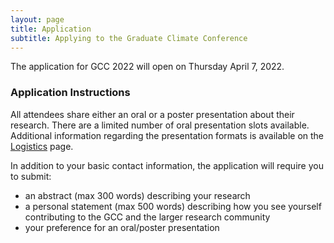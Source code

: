 ```yaml
---
layout: page
title: Application
subtitle: Applying to the Graduate Climate Conference
---
```


The application for GCC 2022 will open on Thursday April 7, 2022.

### Application Instructions

All attendees share either an oral or a poster presentation about their research. There are a limited number of oral presentation slots available. Additional information regarding the presentation formats is available on the [Logistics]("logistics") page.

In addition to your basic contact information, the application will require you to submit:
- an abstract (max 300 words) describing your research
- a personal statement (max 500 words) ​describing how you see yourself contributing to the GCC and the larger research community
- your preference for an oral/poster presentation